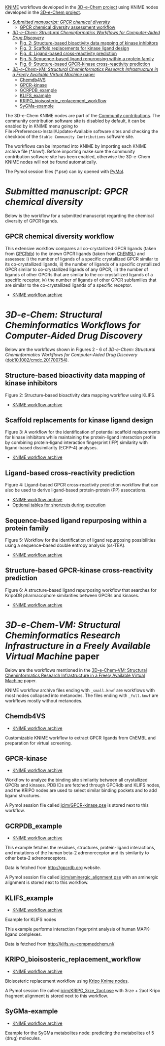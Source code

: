 [KNIME](http://www.knime.org) workflows developed in the
[3D-e-Chem project](https://3d-e-chem.github.io) using KNIME nodes developed in
the [3D-e-Chem project](https://3d-e-chem.github.io).

<!-- TOC -->
* [*Submitted manuscript: GPCR chemical diversity*](#GPCR-chemical-diversity)
	* [GPCR chemical diversity assessment workflow](#GPCR-chemical-diversity-workflow)
* [*3D-e-Chem: Structural Cheminformatics Workflows for Computer-Aided Drug Discovery*](#3d-e-chem-structural-cheminformatics-workflows-for-computer-aided-drug-discovery)
  * [Fig. 2: Structure-based bioactivity data mapping of kinase inhibitors](#structure-based-bioactivity-data-mapping-of-kinase-inhibitors)
  * [Fig. 3: Scaffold replacements for kinase ligand design](#scaffold-replacements-for-kinase-ligand-design)
  * [Fig. 4: Ligand-based cross-reactivity prediction](#ligand-based-cross-reactivity-prediction)
  * [Fig. 5: Sequence-based ligand repurposing within a protein family](#sequence-based-ligand-repurposing-within-a-protein-family)
  * [Fig. 6: Structure-based GPCR-kinase cross-reactivity prediction](#structure-based-gpcr-kinase-cross-reactivity-prediction)
* [*3D-e-Chem-VM: Structural Cheminformatics Research Infrastructure in a Freely Available Virtual Machine* paper](#3d-e-chem-vm-structural-cheminformatics-research-infrastructure-in-a-freely-available-virtual-machine-paper)
  * [Chemdb4VS](#chemdb4vs)
  * [GPCR-kinase](#gpcr-kinase)
  * [GCRPDB_example](#gcrpdb_example)
  * [KLIFS_example](#klifs_example)
  * [KRIPO_bioisosteric_replacement_workflow](#kripo_bioisosteric_replacement_workflow)
  * [SyGMa-example](#sygma-example)

<!-- /TOC -->

The 3D-e-Chem KNIME nodes are part of the
[Community contributions](https://www.knime.com/3d-e-chem-nodes-for-knime). The
community contribution software site is disabled by default, it can be enabled
by in KNIME menu going to File>Preferences>Install/Update>Available software
sites and checking the checkbox of the `Stable Community Contributions` software
site.

The workflows can be imported into KNIME by importing each KNIME archive file
(\*.knwf). Before importing make sure the community contribution software site
has been enabled, otherwise the 3D-e-Chem KNIME nodes will not be found automatically.

The Pymol session files (\*.pse) can by opened with
[PyMol](https://github.com/NLeSC/Chemical-Analytics-Platform/wiki/Cheatsheet#applications).

# *Submitted manuscript: GPCR chemical diversity*

Below is the workflow for a submitted manuscript regarding the chemical diversity of GPCR ligands.

## GPCR chemical diversity workflow

This extensive workflow compares all co-crystallized GPCR ligands (taken from [GPCRdb](http://www.gpcrdb.org)) to the known GPCR ligands (taken from [ChEMBL](https://www.ebi.ac.uk/chembl/)) and assesses: i) the number of ligands of a specific crystallized GPCR similar to its co-crystallized ligands, ii) the number of ligands of a specific crystallized GPCR similar to co-crystallized ligands of any GPCR, iii) the number of ligands of other GPCRs that are similar to the co-crystallized ligands of a specific receptor, iv) the number of ligands of other GPCR subfamilies that are similar to the co-crystallized ligands of a specific receptor.

* [KNIME workflow archive](GPCR_chemical_diversity/GPCR_chemical_diversity.knwf)

# *3D-e-Chem: Structural Cheminformatics Workflows for Computer-Aided Drug Discovery*

Below are the workflows shown in Figures 2 - 6 of
*3D-e-Chem: Structural Cheminformatics Workflows for Computer-Aided Drug Discovery* ([doi:10.1002/cmdc.201700754](http://onlinelibrary.wiley.com/doi/10.1002/cmdc.201700754/abstract)).

## Structure-based bioactivity data mapping of kinase inhibitors

Figure 2: Structure-based bioactivity data mapping workflow using KLIFS.

* [KNIME workflow archive](chemmedchem/Fig_2_Structural_bioactivity_mapping.knwf)

## Scaffold replacements for kinase ligand design

Figure 3: A workflow for the identification of potential scaffold replacements for kinase inhibitors while maintaining the protein-ligand interaction profile by combining protein-ligand interaction fingerprint (IFP) similarity with ligand-based dissimilarity (ECFP-4) analyses.

* [KNIME workflow archive](chemmedchem/Fig_3_Kinase_scaffold_hopping.knwf)

## Ligand-based cross-reactivity prediction

Figure 4: Ligand-based GPCR cross-reactivity prediction workflow that can also be used to derive ligand-based protein-protein (PP) assocations.

* [KNIME workflow archive](chemmedchem/Fig_4_PP_GPCR_cross-reactivity.knwf)
* [Optional tables for shortcuts during execution](chemmedchem/Fig_4_PP_GPCR_tables/)

## Sequence-based ligand repurposing within a protein family

Figure 5: Workflow for the identification of ligand repurposing possibilities using a sequence-based double entropy analysis (ss-TEA).

* [KNIME workflow archive](chemmedchem/Fig_5_ss-TEA_classA_GPCRs.knwf)

## Structure-based GPCR-kinase cross-reactivity prediction

Figure 6: A structure-based ligand repurposing workflow that searches for KripoDB pharmacophore similarities between GPCRs and kinases. 

* [KNIME workflow archive](chemmedchem/Fig_6_GPCR-kinase_cross-reactivity.knwf)

# *3D-e-Chem-VM: Structural Cheminformatics Research Infrastructure in a Freely Available Virtual Machine* paper

Below are the workflows mentioned in the
[3D-e-Chem-VM: Structural Cheminformatics Research Infrastructure in a Freely Available Virtual Machine](https://doi.org/10.1021/acs.jcim.6b00686)
paper.

KNIME workflow archive files ending with `_small.knwf` are workflows with most nodes
collapsed into metanodes. The files ending with `_full.knwf` are workflows
mostly without metanodes.

## Chemdb4VS

* [KNIME workflow archive](jcim/Chemdb4VS_full.knwf)

Customizable KNIME workflow to extract GPCR ligands from ChEMBL and preparation
for virtual screening.

## GPCR-kinase

* [KNIME workflow archive](jcim/GPCR_kinase.knwf)

Workflow to analyze the binding site similarity between all crystallized GPCRs
and kinases. PDB IDs are fetched through GPCRdb and KLIFS nodes, and the KRIPO
nodes are used to select similar binding pockets and to add ligand structures.

A Pymol session file called [jcim/GPCR-kinase.pse](jcim/GPCR-kinase.pse) is
stored next to this workflow.

## GCRPDB_example

* [KNIME workflow archive](jcim/GPCRDB_example_full.knwf)

This example fetches the residues, structures, protein-ligand interactions, and
mutations of the human beta-2 adrenoreceptor and its similarity to other beta-2
adrenoreceptors.

Data is fetched from http://gpcrdb.org website.

A Pymol session file called
[jcim/aminergic_alignment.pse](jcim/aminergic_alignment.pse) with an aminergic
alignment is stored next to this workflow.

## KLIFS_example

* [KNIME workflow archive](jcim/KLIFS_example_workflow_full.knwf)

Example for KLIFS nodes

This example performs interaction fingerprint analysis of human MAPK-ligand
complexes.

Data is fetched from http://klifs.vu-compmedchem.nl/

## KRIPO_bioisosteric_replacement_workflow

* [KNIME workflow archive](jcim/KRIPO_bioisosteric_replacement_full.knwf)

Bioisosteric replacement workflow using
[Kripo Knime nodes](https://github.com/3D-e-Chem/3D-e-Chem-VM/wiki/Software#kripodb).

A Pymol session file called [jcim/KRIPO_3rze_2aot.pse](jcim/KRIPO_3rze_2aot.pse)
with 3rze + 2aot Kripo fragment alignment is stored next to this workflow.

## SyGMa-example

* [KNIME workflow archive](jcim/SyGMa-example.knwf)

Example for the SyGMa metabolites node: predicting the metabolites of 5 (drug)
molecules.
